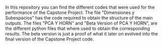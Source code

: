 In this repository you can find the different codes that were used for the performance of the Capstone Project. The file "Dimensiones y Subespacios" has the code required to obtain the structure of the main outputs. The files "PCA Y HORN" and "Beta Version of PCA Y HORN", are the different python files that where used to obtain the corresponding results. The beta version is just a proof of what it later on evolved into the final version of the Capstone Project code.
